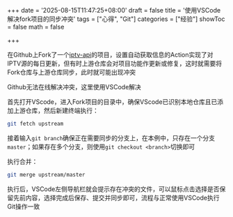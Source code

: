 +++
date = '2025-08-15T11:47:25+08:00'
draft = false
title = '使用VSCode解决fork项目的同步冲突'
tags = ["心得", "Git"]
categories = ["经验"]
showToc = false
math = false

+++

在Github上Fork了一个[iptv-api](https://github.com/Guovin/iptv-api)的项目，设置自动获取信息的Action实现了对IPTV源的每日更新，但有时上游仓库会对项目功能作更新或修复，这时就需要将Fork仓库与上游仓库同步，此时就可能出现冲突

Github无法在线解决冲突，这里使用VSCode解决

首先打开VScode，进入Fork项目的目录中，确保VScode已识别本地仓库且已添加上游仓库，然后新建终端执行：

```bash
git fetch upstream
```

接着输入`git branch`确保正在需要同步的分支上，在本例中，只存在一个分支`master`；如果存在多个分支，则使用`git checkout <branch>`切换即可

执行合并：

```bash
git merge upstream/master
```

执行后，VSCode左侧导航栏就会提示存在冲突的文件，可以鼠标点击选择是否保留先前内容，选择完成后保存、提交并同步即可，流程与正常使用VSCode执行Git操作一致

